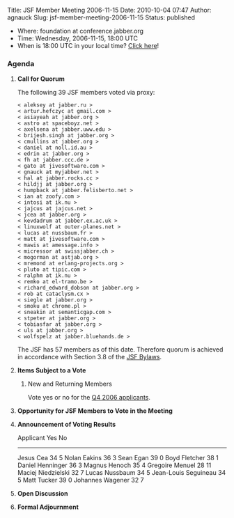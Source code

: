 Title: JSF Member Meeting 2006-11-15
Date: 2010-10-04 07:47
Author: agnauck
Slug: jsf-member-meeting-2006-11-15
Status: published

-   Where: foundation at conference.jabber.org
-   Time: Wednesday, 2006-11-15, 18:00 UTC
-   When is 18:00 UTC in your local time? [Click
    here](http://www.worldtimeserver.com/)!

### Agenda

1.  **Call for Quorum**

    The following 39 JSF members voted via proxy:

        < aleksey at jabber.ru >
        < artur.hefczyc at gmail.com >
        < asiayeah at jabber.org >
        < astro at spaceboyz.net >
        < axelsena at jabber.uww.edu >
        < brijesh.singh at jabber.org >
        < cmullins at jabber.org >
        < daniel at noll.id.au >
        < edrin at jabber.org >
        < fh at jabber.ccc.de >
        < gato at jivesoftware.com >
        < gnauck at myjabber.net >
        < hal at jabber.rocks.cc >
        < hildjj at jabber.org >
        < humpback at jabber.felisberto.net >
        < ian at zoofy.com >
        < intosi at ik.nu >
        < jajcus at jajcus.net >
        < jcea at jabber.org >
        < kevdadrum at jabber.ex.ac.uk >
        < linuxwolf at outer-planes.net >
        < lucas at nussbaum.fr >
        < matt at jivesoftware.com >
        < mawis at amessage.info >
        < micressor at swissjabber.ch >
        < mogorman at astjab.org >
        < mremond at erlang-projects.org >
        < pluto at tipic.com >
        < ralphm at ik.nu >
        < remko at el-tramo.be >
        < richard_edward_dobson at jabber.org >
        < rob at cataclysm.cx >
        < siegle at jabber.org >
        < smoku at chrome.pl >
        < sneakin at semanticgap.com >
        < stpeter at jabber.org >
        < tobiasfar at jabber.org >
        < uls at jabber.org >
        < wolfspelz at jabber.bluehands.de >
            

    The JSF has 57 members as of this date. Therefore quorum is achieved
    in accordance with Section 3.8 of the [JSF
    Bylaws](/jsf/bylaws.shtml).

2.  **Items Subject to a Vote**
    1.  New and Returning Members

        Vote yes or no for the [Q4 2006
        applicants](http://wiki.jabber.org/index.php/Membership_Applications_October_2006).

3.  **Opportunity for JSF Members to Vote in the Meeting**

4.  **Announcement of Voting Results**

      Applicant              Yes   No
      ---------------------- ----- ----
      Jesus Cea              34    5
      Nolan Eakins           36    3
      Sean Egan              39    0
      Boyd Fletcher          38    1
      Daniel Henninger       36    3
      Magnus Henoch          35    4
      Gregoire Menuel        28    11
      Maciej Niedzielski     32    7
      Lucas Nussbaum         34    5
      Jean-Louis Seguineau   34    5
      Matt Tucker            39    0
      Johannes Wagener       32    7

5.  **Open Discussion**

6.  **Formal Adjournment**


